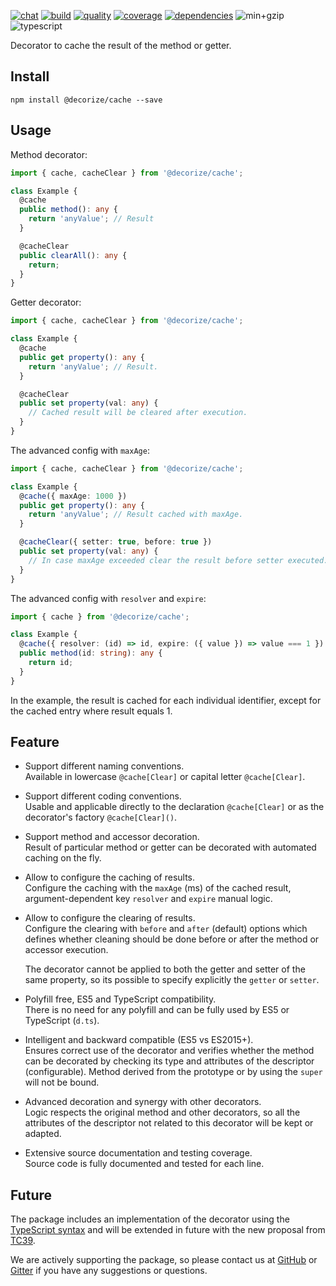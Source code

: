 [![chat](https://img.shields.io/gitter/room/decorize/community?style=flat-square&color=informational&logo=gitter&label)](https://gitter.im/decorize/community)
[![build](https://img.shields.io/github/workflow/status/Yokize/decorize/CI/master?style=flat-square&logo=github)](https://github.com/Yokize/decorize/actions)
[![quality](https://img.shields.io/codefactor/grade/github/Yokize/decorize?logo=codefactor&logoColor=white&style=flat-square&label=quality)](https://www.codefactor.io/repository/github/Yokize/decorize)
[![coverage](https://img.shields.io/codacy/coverage/8f0566a3ddca4105aad6ee0585ff5379?style=flat-square&logo=codacy&label=coverage)](https://www.codacy.com/gh/Yokize/decorize?utm_source=github.com&utm_medium=referral&utm_content=Yokize/decorize&utm_campaign=Badge_Coverage)
[![dependencies](https://img.shields.io/librariesio/release/npm/@decorize/cache?style=flat-square&label=dependencies)](https://www.npmjs.com/package/@decorize/cache)
![min+gzip](https://img.shields.io/bundlephobia/minzip/@decorize/cache?style=flat-square&label=min%2Bzip)
![typescript](https://img.shields.io/static/v1?style=flat-square&logo=typescript&color=informational&label&message=3.9)

Decorator to cache the result of the method or getter.

## Install

```shell script
npm install @decorize/cache --save
```

## Usage

Method decorator:

```typescript
import { cache, cacheClear } from '@decorize/cache';

class Example {
  @cache
  public method(): any {
    return 'anyValue'; // Result
  }

  @cacheClear
  public clearAll(): any {
    return;
  }
}
```

Getter decorator:

```typescript
import { cache, cacheClear } from '@decorize/cache';

class Example {
  @cache
  public get property(): any {
    return 'anyValue'; // Result.
  }

  @cacheClear
  public set property(val: any) {
    // Cached result will be cleared after execution.
  }
}
```

The advanced config with `maxAge`:

```typescript
import { cache, cacheClear } from '@decorize/cache';

class Example {
  @cache({ maxAge: 1000 })
  public get property(): any {
    return 'anyValue'; // Result cached with maxAge.
  }

  @cacheClear({ setter: true, before: true })
  public set property(val: any) {
    // In case maxAge exceeded clear the result before setter executed.
  }
}
```

The advanced config with `resolver` and `expire`:

```typescript
import { cache } from '@decorize/cache';

class Example {
  @cache({ resolver: (id) => id, expire: ({ value }) => value === 1 })
  public method(id: string): any {
    return id;
  }
}
```

In the example, the result is cached for each individual identifier, except for the cached entry where result equals 1.

## Feature

- Support different naming conventions.\
  Available in lowercase `@cache[Clear]` or capital letter `@cache[Clear]`.

- Support different coding conventions.\
  Usable and applicable directly to the declaration `@cache[Clear]` or as the decorator's factory `@cache[Clear]()`.

- Support method and accessor decoration.\
  Result of particular method or getter can be decorated with automated caching on the fly.

- Allow to configure the caching of results.\
  Configure the caching with the `maxAge` (ms) of the cached result, argument-dependent key `resolver` and `expire` manual logic.

- Allow to configure the clearing of results.\
  Configure the clearing with `before` and `after` (default) options which defines whether cleaning should be done before or after the method or accessor execution.

  The decorator cannot be applied to both the getter and setter of the same property, so its possible to specify explicitly the `getter` or `setter`.

- Polyfill free, ES5 and TypeScript compatibility.\
  There is no need for any polyfill and can be fully used by ES5 or TypeScript (`d.ts`).

- Intelligent and backward compatible (ES5 vs ES2015+).\
  Ensures correct use of the decorator and verifies whether the method can be decorated by checking its type and attributes of the descriptor (configurable). Method derived from the prototype or by using the `super` will not be bound.

- Advanced decoration and synergy with other decorators.\
  Logic respects the original method and other decorators, so all the attributes of the descriptor not related to this decorator will be kept or adapted.

- Extensive source documentation and testing coverage.\
  Source code is fully documented and tested for each line.

## Future

The package includes an implementation of the decorator using the [TypeScript syntax](https://www.typescriptlang.org/docs/handbook/decorators.html) and will be extended in future with the new proposal from [TC39](https://github.com/tc39/proposal-decorators).

We are actively supporting the package, so please contact us at [GitHub](https://github.com/Yokize/decorize) or [Gitter](https://gitter.im/decorize/community) if you have any suggestions or questions.
